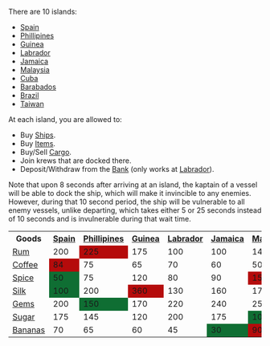 There are 10 islands:
- [Spain](/islands/spain.md) 
- [Phillipines](/islands/phillipines.md)
- [Guinea](/islands/guinea.md)
- [Labrador](/islands/labrador.md)
- [Jamaica](/islands/jamaica.md)
- [Malaysia](/islands/malaysia.md)
- [Cuba](/islands/cuba.md)
- [Barabados](/islands/barabados.md)
- [Brazil](/islands/brazil.md)
- [Taiwan](/islands/taiwan.md)
            
At each island, you are allowed to:
* Buy [Ships](/ships.md).
* Buy [Items](/items.md).
* Buy/Sell [Cargo](/cargo.md).
* Join krews that are docked there.
* Deposit/Withdraw from the [Bank](/bank.md) (only works at [Labrador](/islands/labrador.md)).

Note that upon 8 seconds after arriving at an island, the kaptain of a vessel will be able to dock the ship, which will make it invincible to any enemies. However, during that 10 second period, the ship will be vulnerable to all enemy vessels, unlike departing, which takes either 5 or 25 seconds instead of 10 seconds and is invulnerable during that wait time.

<table class="article-table">
    <tbody>
        <tr>
            <th>Goods</th>
            <th><a href="/#/islands/spain">Spain</a></th>
            <th><a href="/#/islands/phillipines">Phillipines</a></th>
            <th><a href="/#/islands/guinea">Guinea</a></th>
            <th><a href="/#/islands/labrador">Labrador</a></th>
            <th><a href="/#/islands/jamaica">Jamaica</a></th>
            <th><a href="/#/islands/malaysia">Malaysia</a></th>
            <th><a href="/#/islands/cuba">Cuba</a></th>
            <th><a href="/#/islands/barabados">Barabados</a></th>
            <th><a href="/#/islands/brazil">Brazil</a></th>
            <th><a href="/#/islands/taiwan">Taiwan</a></th>
        </tr>
        <tr>
            <td><a href="/#/cargo/rum">Rum</a></td>
            <td>200</td>
            <td style="background: #b50b0b;">225</td>
            <td>175</td>
            <td>100</td>
            <td>100</td>
            <td>145</td>
            <td style="background: #0f6e33;">75</td>
            <td>90</td>
            <td>120</td>
            <td>90</td>
        </tr>
        <tr>
            <td><a href="/#/cargo/coffee">Coffee</a></td>
            <td style="background: #b50b0b;">84</td>
            <td>75</td>
            <td>65</td>
            <td>70</td>
            <td>60</td>
            <td>50</td>
            <td>55</td>
            <td>35</td>
            <td style="background: #0f6e33;">30</td>
            <td>45</td>
        </tr>
        <tr>
            <td><a href="/#/cargo/spice">Spice</a></td>
            <td style="background: #0f6e33;">50</td>
            <td>75</td>
            <td>120</td>
            <td>80</td>
            <td>90</td>
            <td style="background: #b50b0b;">150</td>
            <td>75</td>
            <td>100</td>
            <td>120</td>
            <td style="background: #0f6e33;">50</td>
        </tr>
        <tr>
            <td><a href="/#/cargo/silk">Silk</a></td>
            <td style="background: #0f6e33;">100</td>
            <td>200</td>
            <td style="background: #b50b0b;">360</td>
            <td>130</td>
            <td>160</td>
            <td>175</td>
            <td>175</td>
            <td>250</td>
            <td>330</td>
            <td>300</td>
        </tr>
        <tr>
            <td><a href="/#/cargo/gems">Gems</a></td>
            <td>200</td>
            <td style="background: #0f6e33;">150</td>
            <td>170</td>
            <td>220</td>
            <td>240</td>
            <td>250</td>
            <td>300</td>
            <td>400</td>
            <td>500</td>
            <td style="background: #b50b0b;">600</td>
        </tr>
        <tr>
            <td><a href="/#/cargo/sugar">Sugar</a></td>
            <td>175</td>
            <td>145</td>
            <td>120</td>
            <td>200</td>
            <td>175</td>
            <td style="background: #0f6e33;">100</td>
            <td>250</td>
            <td>150</td>
            <td>200</td>
            <td style="background: #b50b0b;">300</td>
        </tr>
        <tr>
            <td><a href="/#/cargo/bananas">Bananas</a></td>
            <td>70</td>
            <td>65</td>
            <td>60</td>
            <td>45</td>
            <td style="background: #0f6e33;">30</td>
            <td style="background: #b50b0b;">90</td>
            <td>45</td>
            <td>45</td>
            <td>85</td>
            <td>80</td>
        </tr>
    </tbody>
</table>